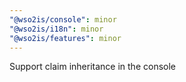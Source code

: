 ```yaml
---
"@wso2is/console": minor
"@wso2is/i18n": minor
"@wso2is/features": minor
---
```


Support claim inheritance in the console
